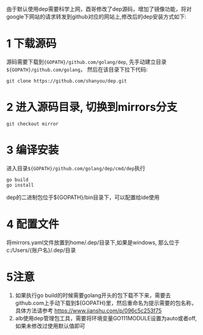 由于默认使用dep需要科学上网，酉哥修改了dep源码，增加了镜像功能，将对google下网站的请求转发到github对应的网站上,修改后的dep安装方式如下:
# 1 下载源码
源码需要下载到`{GOPATH}/github.com/golang/dep`, 先手动建立目录`${GOPATH}/github.com/golang`， 然后在该目录下拉下代码:
```
git clone https://github.com/shanyou/dep.git
```
# 2 进入源码目录, 切换到mirrors分支
```
git checkout mirror
```
# 3 编译安装
进入目录`${GOPATH}/github.com/golang/dep/cmd/dep`执行
```
go build
go install
```
dep的二进制包位于${GOPATH}/bin目录下，可以配置给ide使用
# 4 配置文件
将mirrors.yaml文件放置到home/.dep/目录下,如果是windows, 那么位于c:/Users/{账户名}/.dep/目录

# 5注意
1. 如果执行go build的时候需要golang开头的包下载不下来，需要去github.com上手动下载到${GOPATH}里，然后重命名为提示需要的包名称，具体方法请参考 https://www.jianshu.com/p/096c5c253f75
2. alb使用dep管理包工具，需要将环境变量GO111MODULE设置为auto或者off, 如果未修改过使用默认值即可